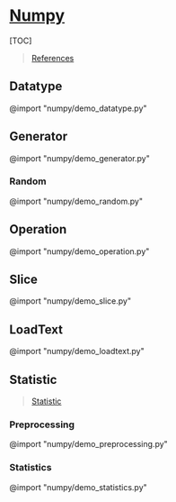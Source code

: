 <link rel="stylesheet" href="https://zhmhbest.gitee.io/hellomathematics/style/index.css">
<script src="https://zhmhbest.gitee.io/hellomathematics/style/index.js"></script>

# [Numpy](../index.html)

[TOC]

>[References](https://numpy.org/doc/1.14/reference/index.html)

## Datatype

@import "numpy/demo_datatype.py"

## Generator

@import "numpy/demo_generator.py"

### Random

@import "numpy/demo_random.py"

## Operation

@import "numpy/demo_operation.py"

## Slice

@import "numpy/demo_slice.py"

## LoadText

@import "numpy/demo_loadtext.py"

## Statistic

>[Statistic](https://numpy.org/doc/1.14/reference/routines.statistics.html)

### Preprocessing

@import "numpy/demo_preprocessing.py"

### Statistics

@import "numpy/demo_statistics.py"
